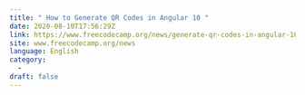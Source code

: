 ```yaml
---
title: " How to Generate QR Codes in Angular 10 "
date: 2020-08-10T17:56:29Z
link: https://www.freecodecamp.org/news/generate-qr-codes-in-angular-10/?utm_medium=RSS&utm_source=news.12bit.vn
site: www.freecodecamp.org/news
language: English
category:
  -   
draft: false
---
```

